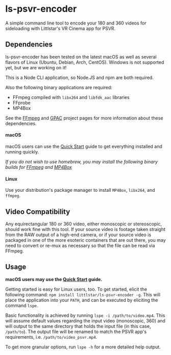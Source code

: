 # ls-psvr-encoder

A simple command line tool to encode your 180 and 360 videos for sideloading with Littlstar's VR Cinema app for PSVR.

## Dependencies

ls-psvr-encoder has been tested on the latest macOS as well as several flavors of Linux (Ubuntu, Debian, Arch, CentOS). Windows is not supported yet, but we are working on it!

This is a Node CLI application, so Node.JS and npm are both required.

Also the following binary applications are required:

* FFmpeg compiled with `libx264` and `libfdk_aac` libraries
* FFprobe
* MP4Box

See the [FFmpeg](https://ffmpeg.org) and [GPAC](https://gpac.io) project pages for more information about these dependencies.

#### macOS

macOS users can use the [Quick Start](https://github.com/littlstar/ls-psvr-encoder/wiki#quick-start-guide-macos) guide to get everything installed and running quickly.

*If you do not wish to use homebrew, you may install the following binary builds for [FFmpeg](https://evermeet.cx/ffmpeg/ffmpeg-3.2.4.dmg) and [MP4Box](http://download.tsi.telecom-paristech.fr/gpac/latest_builds/macosx_64/gpac-0.6.2-DEV-latest-master.dmg)*

#### Linux

Use your distribution's package manager to install `MP4Box`, `libx264`, and `ffmpeg`.

## Video Compatibility

Any equirectangular 180 or 360 video, either monoscopic or stereoscopic, should work fine with this tool. If your source video is footage taken straight from the RAW output of a high-end camera, or if your source video is packaged in one of the more esoteric containers that are out there, you may need to convert or re-mux as necessary so that the file can be read via FFmpeg.

## Usage

**macOS users may use the [Quick Start](https://github.com/littlstar/ls-psvr-encoder/wiki#quick-start-guide-macos) guide.**

Getting started is easy for Linux users, too. To get started, elicit the following command: `npm install littlstar/ls-psvr-encoder -g`. This will place the application into your `PATH`, and can be executed by eliciting the command `lspe`.

Basic functionality is achieved by running `lspe -i /path/to/video.mp4`. This will assume default values regarding the input video (monoscopic, 360) and will output to the same directory that holds the input file (in this case, `/path/to`). The output file will be renamed to match the PSVR app's requirements, i.e. `/path/to/video_psvr.mp4`.

To get more granular options, run `lspe -h` for a more detailed help output.
